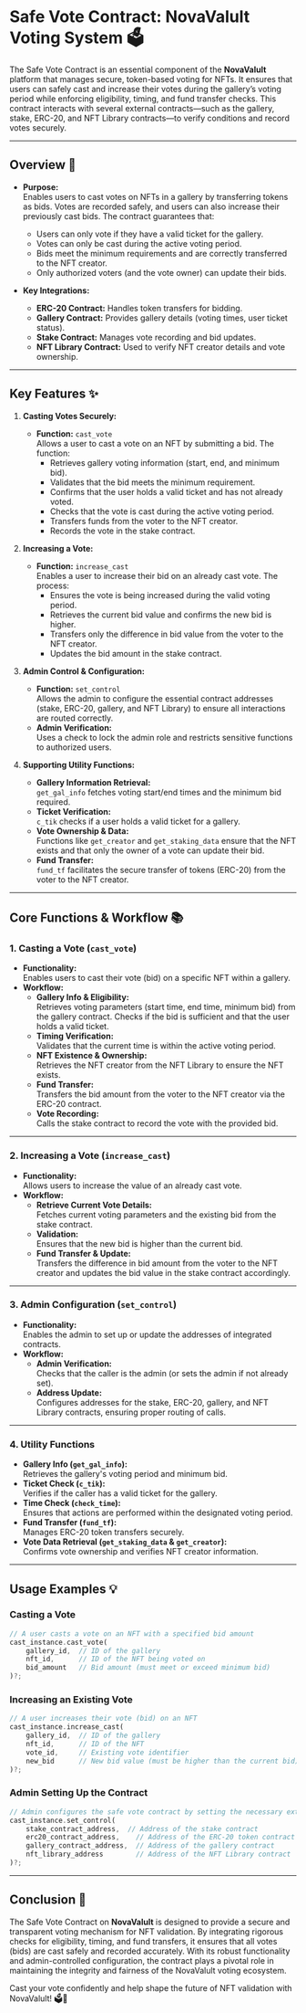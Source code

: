 # Safe Vote Contract: NovaValult Voting System 🗳️

The Safe Vote Contract is an essential component of the **NovaValult** platform that manages secure, token-based voting for NFTs. It ensures that users can safely cast and increase their votes during the gallery’s voting period while enforcing eligibility, timing, and fund transfer checks. This contract interacts with several external contracts—such as the gallery, stake, ERC-20, and NFT Library contracts—to verify conditions and record votes securely.

---

## Overview 🚀

- **Purpose:**  
  Enables users to cast votes on NFTs in a gallery by transferring tokens as bids. Votes are recorded safely, and users can also increase their previously cast bids. The contract guarantees that:
  - Users can only vote if they have a valid ticket for the gallery.
  - Votes can only be cast during the active voting period.
  - Bids meet the minimum requirements and are correctly transferred to the NFT creator.
  - Only authorized voters (and the vote owner) can update their bids.

- **Key Integrations:**  
  - **ERC-20 Contract:** Handles token transfers for bidding.
  - **Gallery Contract:** Provides gallery details (voting times, user ticket status).
  - **Stake Contract:** Manages vote recording and bid updates.
  - **NFT Library Contract:** Used to verify NFT creator details and vote ownership.

---

## Key Features ✨

1. **Casting Votes Securely:**  
   - **Function:** `cast_vote`  
     Allows a user to cast a vote on an NFT by submitting a bid. The function:
     - Retrieves gallery voting information (start, end, and minimum bid).
     - Validates that the bid meets the minimum requirement.
     - Confirms that the user holds a valid ticket and has not already voted.
     - Checks that the vote is cast during the active voting period.
     - Transfers funds from the voter to the NFT creator.
     - Records the vote in the stake contract.

2. **Increasing a Vote:**  
   - **Function:** `increase_cast`  
     Enables a user to increase their bid on an already cast vote. The process:
     - Ensures the vote is being increased during the valid voting period.
     - Retrieves the current bid value and confirms the new bid is higher.
     - Transfers only the difference in bid value from the voter to the NFT creator.
     - Updates the bid amount in the stake contract.

3. **Admin Control & Configuration:**  
   - **Function:** `set_control`  
     Allows the admin to configure the essential contract addresses (stake, ERC-20, gallery, and NFT Library) to ensure all interactions are routed correctly.
   - **Admin Verification:**  
     Uses a check to lock the admin role and restricts sensitive functions to authorized users.

4. **Supporting Utility Functions:**  
   - **Gallery Information Retrieval:**  
     `get_gal_info` fetches voting start/end times and the minimum bid required.
   - **Ticket Verification:**  
     `c_tik` checks if a user holds a valid ticket for a gallery.
   - **Vote Ownership & Data:**  
     Functions like `get_creator` and `get_staking_data` ensure that the NFT exists and that only the owner of a vote can update their bid.
   - **Fund Transfer:**  
     `fund_tf` facilitates the secure transfer of tokens (ERC-20) from the voter to the NFT creator.

---

## Core Functions & Workflow 📚

### 1. Casting a Vote (`cast_vote`)
- **Functionality:**  
  Enables users to cast their vote (bid) on a specific NFT within a gallery.
- **Workflow:**
  - **Gallery Info & Eligibility:**  
    Retrieves voting parameters (start time, end time, minimum bid) from the gallery contract. Checks if the bid is sufficient and that the user holds a valid ticket.
  - **Timing Verification:**  
    Validates that the current time is within the active voting period.
  - **NFT Existence & Ownership:**  
    Retrieves the NFT creator from the NFT Library to ensure the NFT exists.
  - **Fund Transfer:**  
    Transfers the bid amount from the voter to the NFT creator via the ERC-20 contract.
  - **Vote Recording:**  
    Calls the stake contract to record the vote with the provided bid.

---

### 2. Increasing a Vote (`increase_cast`)
- **Functionality:**  
  Allows users to increase the value of an already cast vote.
- **Workflow:**
  - **Retrieve Current Vote Details:**  
    Fetches current voting parameters and the existing bid from the stake contract.
  - **Validation:**  
    Ensures that the new bid is higher than the current bid.
  - **Fund Transfer & Update:**  
    Transfers the difference in bid amount from the voter to the NFT creator and updates the bid value in the stake contract accordingly.

---

### 3. Admin Configuration (`set_control`)
- **Functionality:**  
  Enables the admin to set up or update the addresses of integrated contracts.
- **Workflow:**
  - **Admin Verification:**  
    Checks that the caller is the admin (or sets the admin if not already set).
  - **Address Update:**  
    Configures addresses for the stake, ERC-20, gallery, and NFT Library contracts, ensuring proper routing of calls.

---

### 4. Utility Functions
- **Gallery Info (`get_gal_info`):**  
  Retrieves the gallery's voting period and minimum bid.
- **Ticket Check (`c_tik`):**  
  Verifies if the caller has a valid ticket for the gallery.
- **Time Check (`check_time`):**  
  Ensures that actions are performed within the designated voting period.
- **Fund Transfer (`fund_tf`):**  
  Manages ERC-20 token transfers securely.
- **Vote Data Retrieval (`get_staking_data` & `get_creator`):**  
  Confirms vote ownership and verifies NFT creator information.

---

## Usage Examples 💡

### Casting a Vote
```rust
// A user casts a vote on an NFT with a specified bid amount
cast_instance.cast_vote(
    gallery_id,  // ID of the gallery
    nft_id,      // ID of the NFT being voted on
    bid_amount   // Bid amount (must meet or exceed minimum bid)
)?;
```

### Increasing an Existing Vote
```rust
// A user increases their vote (bid) on an NFT
cast_instance.increase_cast(
    gallery_id,  // ID of the gallery
    nft_id,      // ID of the NFT
    vote_id,     // Existing vote identifier
    new_bid      // New bid value (must be higher than the current bid)
)?;
```

### Admin Setting Up the Contract
```rust
// Admin configures the safe vote contract by setting the necessary external addresses
cast_instance.set_control(
    stake_contract_address,  // Address of the stake contract
    erc20_contract_address,    // Address of the ERC-20 token contract
    gallery_contract_address,  // Address of the gallery contract
    nft_library_address        // Address of the NFT Library contract
)?;
```

---

## Conclusion 🎉

The Safe Vote Contract on **NovaValult** is designed to provide a secure and transparent voting mechanism for NFT validation. By integrating rigorous checks for eligibility, timing, and fund transfers, it ensures that all votes (bids) are cast safely and recorded accurately. With its robust functionality and admin-controlled configuration, the contract plays a pivotal role in maintaining the integrity and fairness of the NovaValult voting ecosystem.

Cast your vote confidently and help shape the future of NFT validation with NovaValult! 🗳️🚀
